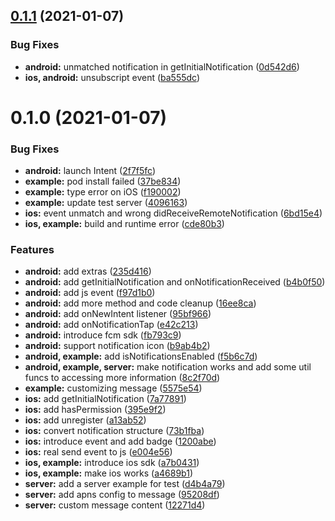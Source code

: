 ## [0.1.1](https://github.com/leyserkids/react-native-fcm-notification/compare/v0.1.0...v0.1.1) (2021-01-07)


### Bug Fixes

* **android:** unmatched notification in getInitialNotification ([0d542d6](https://github.com/leyserkids/react-native-fcm-notification/commit/0d542d62c989dbc7a7c089f9b51bc8d935bb94cf))
* **ios, android:** unsubscript event ([ba555dc](https://github.com/leyserkids/react-native-fcm-notification/commit/ba555dca7da75adace41cfde2b74d0baa93a2bbf))

# 0.1.0 (2021-01-07)


### Bug Fixes

* **android:** launch Intent ([2f7f5fc](https://github.com/leyserkids/react-native-fcm-notification/commit/2f7f5fcc30ee300ecec77d2f21c28cfa025569fb))
* **example:** pod install failed ([37be834](https://github.com/leyserkids/react-native-fcm-notification/commit/37be834dd01ec64d3ee89f275681d796d04d6271))
* **example:** type error on iOS ([f190002](https://github.com/leyserkids/react-native-fcm-notification/commit/f190002088810b519803d84a622505bd561d05cd))
* **example:** update test server ([4096163](https://github.com/leyserkids/react-native-fcm-notification/commit/4096163f1a20d289bd1a1df93e2b78aa9d92241a))
* **ios:** event unmatch and wrong didReceiveRemoteNotification ([6bd15e4](https://github.com/leyserkids/react-native-fcm-notification/commit/6bd15e4c3f6524af0433ff97fb2fa9a7d734db9f))
* **ios, example:** build and runtime error ([cde80b3](https://github.com/leyserkids/react-native-fcm-notification/commit/cde80b33e0eb6ea92ca8437d097094942de1a652))


### Features

* **android:** add extras ([235d416](https://github.com/leyserkids/react-native-fcm-notification/commit/235d416ddde09cfb66a0cf1a7f8e54f8638494b4))
* **android:** add getInitialNotification and onNotificationReceived ([b4b0f50](https://github.com/leyserkids/react-native-fcm-notification/commit/b4b0f50a339747515dc4905eb93ac459cf5bf3be))
* **android:** add js event ([f97d1b0](https://github.com/leyserkids/react-native-fcm-notification/commit/f97d1b05e1ed9a22bb8ce7d0b8313b82e2d33e28))
* **android:** add more method and code cleanup ([16ee8ca](https://github.com/leyserkids/react-native-fcm-notification/commit/16ee8caf8cfee2336caec202ae9b0de4c0af9314))
* **android:** add onNewIntent listener ([95bf966](https://github.com/leyserkids/react-native-fcm-notification/commit/95bf96689775897b202235ba4a07eef3b0eff601))
* **android:** add onNotificationTap ([e42c213](https://github.com/leyserkids/react-native-fcm-notification/commit/e42c213facdffcfabb213cea9daea3b155368c93))
* **android:** introduce fcm sdk ([fb793c9](https://github.com/leyserkids/react-native-fcm-notification/commit/fb793c9d40f38e3bd7e33c178cf3f789f321e037))
* **android:** support notification icon ([b9ab4b2](https://github.com/leyserkids/react-native-fcm-notification/commit/b9ab4b2307a63c214f89dbcd4852f0bb42ddaf35))
* **android, example:** add isNotificationsEnabled ([f5b6c7d](https://github.com/leyserkids/react-native-fcm-notification/commit/f5b6c7d812f60988d684b8dec246e878d1cf0314))
* **android, example, server:** make notification works and add some util funcs to accessing more information ([8c2f70d](https://github.com/leyserkids/react-native-fcm-notification/commit/8c2f70d03be2034f4e8b0163b309ed6038f68967))
* **example:** customizing message ([5575e54](https://github.com/leyserkids/react-native-fcm-notification/commit/5575e54091bf9e48c18b5e01d09807034719a183))
* **ios:** add getInitialNotification ([7a77891](https://github.com/leyserkids/react-native-fcm-notification/commit/7a77891bf699bdc8a3ade4d1914e69bcf8d95e57))
* **ios:** add hasPermission ([395e9f2](https://github.com/leyserkids/react-native-fcm-notification/commit/395e9f2f470ec3660a031b296164bb29b1bc23bb))
* **ios:** add unregister ([a13ab52](https://github.com/leyserkids/react-native-fcm-notification/commit/a13ab52c5bebc15d21683ac586ae05ce624215ae))
* **ios:** convert notification structure ([73b1fba](https://github.com/leyserkids/react-native-fcm-notification/commit/73b1fbabe57186af96f82fcabd7ab74ee11b7c87))
* **ios:** introduce event and add badge ([1200abe](https://github.com/leyserkids/react-native-fcm-notification/commit/1200abe5e18c7042511d005e7f1dbf751d98bdf9))
* **ios:** real send event to js ([e004e56](https://github.com/leyserkids/react-native-fcm-notification/commit/e004e56619cdc0ebbfa057369e34cd7c1dbd949f))
* **ios, example:** introduce ios sdk ([a7b0431](https://github.com/leyserkids/react-native-fcm-notification/commit/a7b043129ad65c8c6816637ef34a3ec09e0d3965))
* **ios, example:** make ios works ([a4689b1](https://github.com/leyserkids/react-native-fcm-notification/commit/a4689b14d92b0d4626d2d9ce0886e1242b88c579))
* **server:** add a server example for test ([d4b4a79](https://github.com/leyserkids/react-native-fcm-notification/commit/d4b4a798f678bb3eb2aa9f0504f9729314eb1ffa))
* **server:** add apns config to message ([95208df](https://github.com/leyserkids/react-native-fcm-notification/commit/95208dfb97ad32595c45a8c3fcc6f1105c8e8c6c))
* **server:** custom message content ([12271d4](https://github.com/leyserkids/react-native-fcm-notification/commit/12271d410127cd16bc5e5f3756ead98284949af3))

